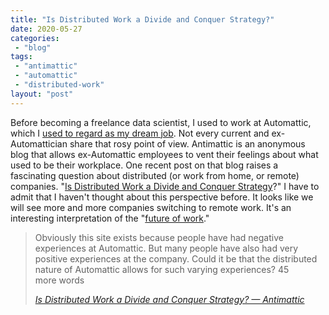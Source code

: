 ```yaml
---
title: "Is Distributed Work a Divide and Conquer Strategy?"
date: 2020-05-27
categories: 
 - "blog"
tags: 
 - "antimattic"
 - "automattic"
 - "distributed-work"
layout: "post"
---
```


Before becoming a freelance data scientist, I used to work at Automattic, which I [used to regard as my dream job](https://gorelik.net/2020/01/13/how-i-got-a-dream-job-in-a-distributed-company-and-why-i-am-leaving-it/). Not every current and ex-Automattician share that rosy point of view. Antimattic is an anonymous blog that allows ex-Automattic employees to vent their feelings about what used to be their workplace. One recent post on that blog raises a fascinating question about distributed (or work from home, or remote) companies. "[Is Distributed Work a Divide and Conquer Strategy](http://antimattic.blog/index.php/2020/05/26/divide-and-conquer/)?" I have to admit that I haven't thought about this perspective before. It looks like we will see more and more companies switching to remote work. It's an interesting interpretation of the "[future of work](https://gorelik.net/2020/05/26/book-review-the-year-without-pants-wordpress-com-and-the-future-of-work-by-scott-berkun/)."

> Obviously this site exists because people have had negative experiences at Automattic. But many people have also had very positive experiences at the company. Could it be that the distributed nature of Automattic allows for such varying experiences? 45 more words
> 
> <cite><a href="http://antimattic.blog/index.php/2020/05/26/divide-and-conquer/">Is Distributed Work a Divide and Conquer Strategy? — Antimattic</a></cite>
